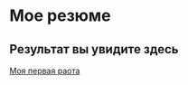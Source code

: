 # Мое резюме

## Результат вы увидите здесь

[Моя первая раота](https://makslebedev.github.io/resume/?)
